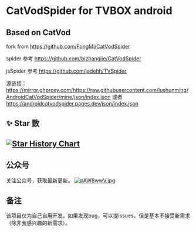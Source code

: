 # CatVodSpider  for TVBOX android 

## Based on CatVod

fork from https://github.com/FongMi/CatVodSpider

spider 参考 https://github.com/bizhangjie/CatVodSpider

jsSpider 参考 https://github.com/jadehh/TVSpider

源链接：https://mirror.ghproxy.com/https://raw.githubusercontent.com/lushunming/AndroidCatVodSpider/mine/json/index.json
或者 https://androidcatvodspider.pages.dev/json/index.json




## ✨ Star 数

[![Star History Chart](https://api.star-history.com/svg?repos=lushunming/AndroidCatVodSpider&type=Date)](https://star-history.com/#lushunming/AndroidCatVodSpider&Date)
---


## 公众号
关注公众号，获取最新更新。
[![pAW8wwV.jpg](https://s21.ax1x.com/2024/11/20/pAW8wwV.jpg)](https://imgse.com/i/pAW8wwV)

## 备注
该项目仅为自己自用开发，如果发现bug，可以提issues，但是基本不接受新需求（除非我感兴趣的新需求）。
